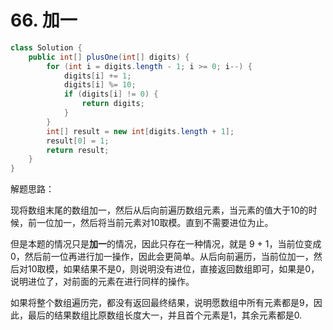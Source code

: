 # 66. 加一

``` java
class Solution {
    public int[] plusOne(int[] digits) {
        for (int i = digits.length - 1; i >= 0; i--) {
            digits[i] += 1;
            digits[i] %= 10;
            if (digits[i] != 0) {
                return digits;
            }
        }
        int[] result = new int[digits.length + 1];
        result[0] = 1;
        return result;
    }
}
```

解题思路：

现将数组末尾的数组加一，然后从后向前遍历数组元素，当元素的值大于10的时候，前一位加一，然后将当前元素对10取模。直到不需要进位为止。

但是本题的情况只是**加一**的情况，因此只存在一种情况，就是 9 + 1，当前位变成 0，然后前一位再进行加一操作，因此会更简单。从后向前遍历，当前位加一，然后对10取模，如果结果不是0，则说明没有进位，直接返回数组即可，如果是0，说明进位了，对前面的元素在进行同样的操作。

如果将整个数组遍历完，都没有返回最终结果，说明愿数组中所有元素都是9，因此，最后的结果数组比原数组长度大一，并且首个元素是1，其余元素都是0.